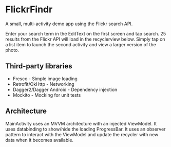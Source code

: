 # FlickrFindr

A small, multi-activity demo app using the Flickr search API.

Enter your search term in the EditText on the first screen and tap search. 25 results from the Flickr API will load in the recyclerview below. Simply tap on a list item to launch the second activity and view a larger version of the photo.

## Third-party libraries

- Fresco - Simple image loading
- Retrofit/OkHttp - Networking
- Dagger2/Dagger Android - Dependency injection
- Mockito - Mocking for unit tests

## Architecture

MainActivity uses an MVVM architecture with an injected ViewModel. It uses databinding to show/hide the loading ProgressBar. It uses an observer pattern to interact with the ViewModel and update the recycler with new data when it becomes available.
